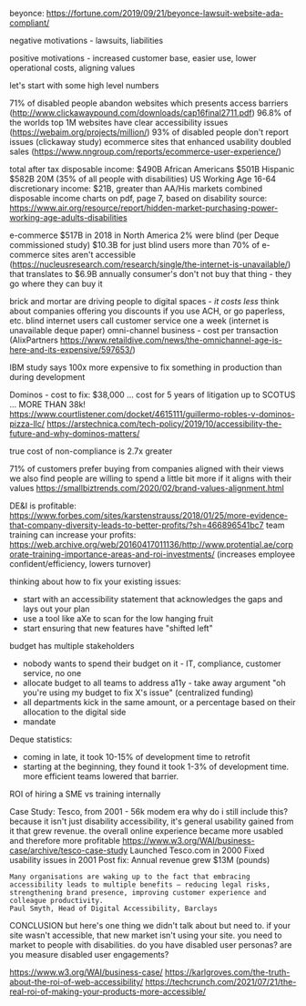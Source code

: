 beyonce: https://fortune.com/2019/09/21/beyonce-lawsuit-website-ada-compliant/

negative motivations - lawsuits, liabilities

positive motivations - increased customer base, easier use, lower operational costs, aligning values

let's start with some high level numbers

71% of disabled people abandon websites which presents access barriers (http://www.clickawaypound.com/downloads/cap16final2711.pdf)
96.8% of the worlds top 1M websites have clear accessibility issues (https://webaim.org/projects/million/)
93% of disabled people don't report issues (clickaway study)
ecommerce sites that enhanced usability doubled sales (https://www.nngroup.com/reports/ecommerce-user-experience/)


total after tax disposable income: $490B
African Americans $501B
Hispanic $582B
20M (35% of all people with disabilities) US Working Age 16-64
discretionary income: $21B, greater than AA/His markets combined
disposable income charts on pdf, page 7, based on disability
source: https://www.air.org/resource/report/hidden-market-purchasing-power-working-age-adults-disabilities

e-commerce
$517B in 2018 in North America
2% were blind (per Deque commissioned study)
$10.3B for just blind users
more than 70% of e-commerce sites aren't accessible (https://nucleusresearch.com/research/single/the-internet-is-unavailable/)
that translates to $6.9B annually
consumer's don't not buy that thing - they go where they can buy it

brick and mortar are driving people to digital spaces - *it costs less*
think about companies offering you discounts if you use ACH, or go paperless, etc.
blind internet users call customer service one a week (internet is unavailable deque paper)
omni-channel business - cost per transaction (AlixPartners https://www.retaildive.com/news/the-omnichannel-age-is-here-and-its-expensive/597653/)

IBM study says 100x more expensive to fix something in production than during development

Dominos - cost to fix: $38,000 ... cost for 5 years of litigation up to SCOTUS ... MORE THAN 38k!
https://www.courtlistener.com/docket/4615111/guillermo-robles-v-dominos-pizza-llc/
https://arstechnica.com/tech-policy/2019/10/accessibility-the-future-and-why-dominos-matters/

true cost of non-compliance is 2.7x greater

71% of customers prefer buying from companies aligned with their views
we also find people are willing to spend a little bit more if it aligns with their values
https://smallbiztrends.com/2020/02/brand-values-alignment.html

DE&I is profitable: https://www.forbes.com/sites/karstenstrauss/2018/01/25/more-evidence-that-company-diversity-leads-to-better-profits/?sh=466896541bc7
team training can increase your profits: https://web.archive.org/web/20160417011136/http://www.protential.ae/corporate-training-importance-areas-and-roi-investments/ (increases employee confident/efficiency, lowers turnover)


thinking about how to fix your existing issues:
- start with an accessibility statement that acknowledges the gaps and lays out your plan
- use a tool like aXe to scan for the low hanging fruit
- start ensuring that new features have "shifted left"

budget has multiple stakeholders
- nobody wants to spend their budget on it - IT, compliance, customer service, no one
- allocate budget to all teams to address a11y - take away argument "oh you're using my budget to fix X's issue" (centralized funding)
- all departments kick in the same amount, or a percentage based on their allocation to the digital side
- mandate

Deque statistics:
- coming in late, it took 10-15% of development time to retrofit
- starting at the beginning, they found it took 1-3% of development time. more efficient teams lowered that barrier.

ROI of hiring a SME vs training internally

Case Study: Tesco, from 2001 - 56k modem era
why do i still include this? because it isn't just disability accessibility, it's general usability gained from it that grew revenue. the overall online experience became more usabled and therefore more profitable
https://www.w3.org/WAI/business-case/archive/tesco-case-study
Launched Tesco.com in 2000
Fixed usability issues in 2001
Post fix: Annual revenue grew $13M (pounds)



    Many organisations are waking up to the fact that embracing accessibility leads to multiple benefits – reducing legal risks, strengthening brand presence, improving customer experience and colleague productivity.
    Paul Smyth, Head of Digital Accessibility, Barclays



CONCLUSION
but here's one thing we didn't talk about but need to.
if your site wasn't accessible, that new market isn't using your site.
you need to market to people with disabilities.
do you have disabled user personas?
are you measure disabled user engagements?





https://www.w3.org/WAI/business-case/
https://karlgroves.com/the-truth-about-the-roi-of-web-accessibility/
https://techcrunch.com/2021/07/21/the-real-roi-of-making-your-products-more-accessible/
